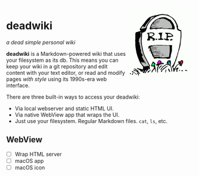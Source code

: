 <img src="./web/rip.gif" alt="R.I.P." height=200 align="right">

# deadwiki

_a dead simple personal wiki_

**deadwiki** is a Markdown-powered wiki that uses your filesystem as
its db. This means you can keep your wiki in a git repository and edit
content with your text editor, or read and modify pages _with style_
using its 1990s-era web interface.

There are three built-in ways to access your deadwiki:

- Via local webserver and static HTML UI.
- Via native WebView app that wraps the UI.
- Just use your filesystem. Regular Markdown files. `cat`, `ls`, etc.

## WebView

- [ ] Wrap HTML server
- [ ] macOS app
- [ ] macOS icon

